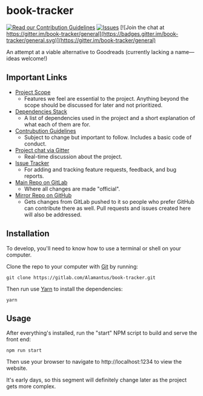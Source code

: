 # book-tracker

[![Read our Contribution Guidelines](https://badges.frapsoft.com/os/v1/open-source.svg?v=102)](./CONTRIBUTING.md) [![Issues](https://img.shields.io/github/issues/Alamantus/book-tracker.svg)](https://gitlab.com/Alamantus/book-tracker/issues) [![Join the chat at https://gitter.im/book-tracker/general](https://badges.gitter.im/book-tracker/general.svg)](https://gitter.im/book-tracker/general)

An attempt at a viable alternative to Goodreads (currently lacking a name—ideas welcome!)

## Important Links

- [Project Scope](https://gitlab.com/Alamantus/book-tracker/wikis/Project-Scope)
  - Features we feel are essential to the project. Anything beyond the scope should be discussed for later and not prioritized.
- [Dependencies Stack](https://gitlab.com/Alamantus/book-tracker/wikis/Dependencies-Stack)
  - A list of dependencies used in the project and a short explanation of what each of them are for.
- [Contrubution Guidelines](./CONTRIBUTING.md)
  - Subject to change but important to follow. Includes a basic code of conduct.
- [Project chat via Gitter](https://gitter.io/book-tracker)
  - Real-time discussion about the project.
- [Issue Tracker](https://gitlab.com/Alamantus/book-tracker/issues)
  - For adding and tracking feature requests, feedback, and bug reports.
- [Main Repo on GitLab](https://gitlab.com/Alamantus/book-tracker)
  - Where all changes are made "official".
- [Mirror Repo on GitHub](https://github.com/Alamantus/book-tracker)
  - Gets changes from GitLab pushed to it so people who prefer GitHub can contribute there as well. Pull requests and issues created here will also be addressed.

## Installation

To develop, you'll need to know how to use a terminal or shell on your computer.

Clone the repo to your computer with [Git](https://git-scm.com/) by running:

```
git clone https://gitlab.com/Alamantus/book-tracker.git
```

Then run use [Yarn](https://yarnpkg.com) to install the dependencies:

```
yarn
```

## Usage

After everything's installed, run the "start" NPM script to build and serve the front end:

```
npm run start
```

Then use your browser to navigate to http://localhost:1234 to view the website.

It's early days, so this segment will definitely change later as the project gets more complex.